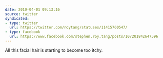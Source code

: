 ```yaml
---
date: 2010-04-01 09:13:16
source: twitter
syndicated:
- type: twitter
  url: https://twitter.com/roytang/statuses/11415760547/
- type: facebook
  url: https://www.facebook.com/stephen.roy.tang/posts/107201842647596
---
```


All this facial hair is starting to become too itchy.